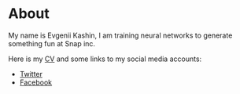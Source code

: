 # About

My name is Evgenii Kashin, I am training neural networks to generate something fun at Snap inc.

Here is my [CV](https://evgenykashin.github.io/CV.pdf) and some links to my social media accounts:
- [Twitter](https://twitter.com/digitman_)
- [Facebook](https://www.facebook.com/kashin.evgeniy)

